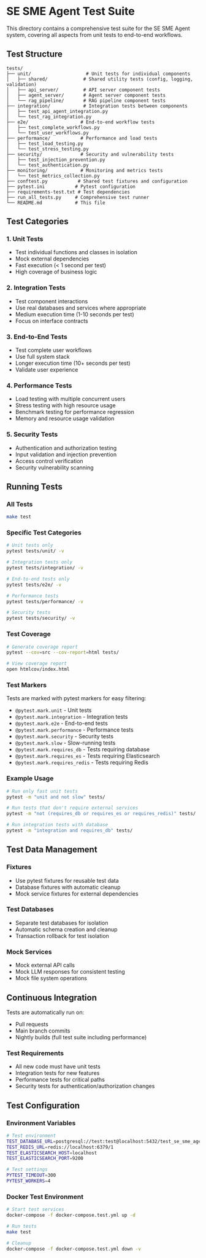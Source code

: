 # SE SME Agent Test Suite

This directory contains a comprehensive test suite for the SE SME Agent system, covering all aspects from unit tests to end-to-end workflows.

## Test Structure

```
tests/
├── unit/                    # Unit tests for individual components
│   ├── shared/             # Shared utility tests (config, logging, validation)
│   ├── api_server/         # API server component tests
│   ├── agent_server/       # Agent server component tests
│   └── rag_pipeline/       # RAG pipeline component tests
├── integration/            # Integration tests between components
│   ├── test_api_agent_integration.py
│   └── test_rag_integration.py
├── e2e/                   # End-to-end workflow tests
│   ├── test_complete_workflows.py
│   └── test_user_workflows.py
├── performance/           # Performance and load tests
│   ├── test_load_testing.py
│   └── test_stress_testing.py
├── security/              # Security and vulnerability tests
│   ├── test_injection_prevention.py
│   └── test_authentication.py
├── monitoring/            # Monitoring and metrics tests
│   └── test_metrics_collection.py
├── conftest.py           # Shared test fixtures and configuration
├── pytest.ini           # Pytest configuration
├── requirements-test.txt # Test dependencies
├── run_all_tests.py     # Comprehensive test runner
└── README.md            # This file
```

## Test Categories

### 1. Unit Tests
- Test individual functions and classes in isolation
- Mock external dependencies
- Fast execution (< 1 second per test)
- High coverage of business logic

### 2. Integration Tests
- Test component interactions
- Use real databases and services where appropriate
- Medium execution time (1-10 seconds per test)
- Focus on interface contracts

### 3. End-to-End Tests
- Test complete user workflows
- Use full system stack
- Longer execution time (10+ seconds per test)
- Validate user experience

### 4. Performance Tests
- Load testing with multiple concurrent users
- Stress testing with high resource usage
- Benchmark testing for performance regression
- Memory and resource usage validation

### 5. Security Tests
- Authentication and authorization testing
- Input validation and injection prevention
- Access control verification
- Security vulnerability scanning

## Running Tests

### All Tests
```bash
make test
```

### Specific Test Categories
```bash
# Unit tests only
pytest tests/unit/ -v

# Integration tests only
pytest tests/integration/ -v

# End-to-end tests only
pytest tests/e2e/ -v

# Performance tests
pytest tests/performance/ -v

# Security tests
pytest tests/security/ -v
```

### Test Coverage
```bash
# Generate coverage report
pytest --cov=src --cov-report=html tests/

# View coverage report
open htmlcov/index.html
```

### Test Markers
Tests are marked with pytest markers for easy filtering:

- `@pytest.mark.unit` - Unit tests
- `@pytest.mark.integration` - Integration tests
- `@pytest.mark.e2e` - End-to-end tests
- `@pytest.mark.performance` - Performance tests
- `@pytest.mark.security` - Security tests
- `@pytest.mark.slow` - Slow-running tests
- `@pytest.mark.requires_db` - Tests requiring database
- `@pytest.mark.requires_es` - Tests requiring Elasticsearch
- `@pytest.mark.requires_redis` - Tests requiring Redis

### Example Usage
```bash
# Run only fast unit tests
pytest -m "unit and not slow" tests/

# Run tests that don't require external services
pytest -m "not (requires_db or requires_es or requires_redis)" tests/

# Run integration tests with database
pytest -m "integration and requires_db" tests/
```

## Test Data Management

### Fixtures
- Use pytest fixtures for reusable test data
- Database fixtures with automatic cleanup
- Mock service fixtures for external dependencies

### Test Databases
- Separate test databases for isolation
- Automatic schema creation and cleanup
- Transaction rollback for test isolation

### Mock Services
- Mock external API calls
- Mock LLM responses for consistent testing
- Mock file system operations

## Continuous Integration

Tests are automatically run on:
- Pull requests
- Main branch commits
- Nightly builds (full test suite including performance)

### Test Requirements
- All new code must have unit tests
- Integration tests for new features
- Performance tests for critical paths
- Security tests for authentication/authorization changes

## Test Configuration

### Environment Variables
```bash
# Test environment
TEST_DATABASE_URL=postgresql://test:test@localhost:5432/test_se_sme_agent
TEST_REDIS_URL=redis://localhost:6379/1
TEST_ELASTICSEARCH_HOST=localhost
TEST_ELASTICSEARCH_PORT=9200

# Test settings
PYTEST_TIMEOUT=300
PYTEST_WORKERS=4
```

### Docker Test Environment
```bash
# Start test services
docker-compose -f docker-compose.test.yml up -d

# Run tests
make test

# Cleanup
docker-compose -f docker-compose.test.yml down -v
```